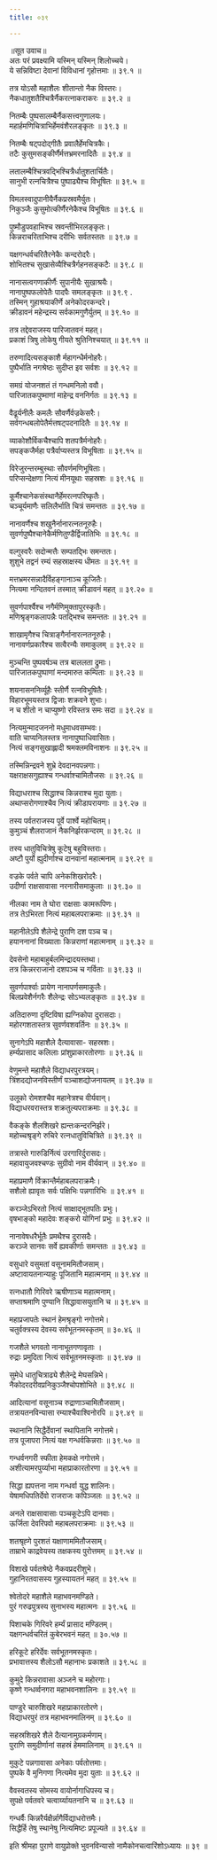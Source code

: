 ```yaml
---
title: ०३९

---
```

॥सूत उवाच॥  
अतः परं प्रवक्ष्यामि यस्मिन् यस्मिन् शिलोच्चये।  
ये सन्निविष्टा देवानां विविधानां गृहोत्तमाः ॥ ३९.१ ॥  

तत्र योऽसौ महाशैलः शीतान्तो नैक विस्तरः।  
नैकधातुशतैश्चित्रैर्नैकरत्नाकराकरः ॥ ३९.२ ॥  

नितम्बैः पुष्पसालम्बैर्नैकसत्त्वगुणालयः।  
महार्हमणिचित्राभिर्हेमवंशैरलङ्कृतः ॥ ३९.३ ॥  

नितम्बैः षट्पदोद्गीतैः प्रवालैर्हेमचित्रकैः।  
तटैः कुसुमसङ्कीर्णैर्मत्तभ्रमरनादितैः ॥ ३९.४ ॥  

लतालम्बैश्चित्रवद्भिश्चित्रैर्धातुशतार्चितैः।  
सानुभी रत्नचित्रैश्च पुष्पाढ्यैश्च विभूषितः ॥ ३९.५ ॥  

विमलस्वादुपानीयैर्नैकप्रस्रवमैर्युतः।  
निकुञ्जैः कुसुमोत्कीर्णैरनेकैश्च विभूषितः ॥ ३९.६ ॥  

पुष्मौडुपवहाभिश्च स्रवन्तीभिरलङ्कृतः।  
किन्नराचरिताभिश्च दरीभिः सर्वतस्ततः ॥ ३९.७ ॥  

यक्षगन्धर्वचरितैरनेकैः कन्दरोदरैः।  
शोभितश्च सुखासेव्यैश्चित्रैर्गहनसङ्कटैः ॥ ३९.८ ॥  

नानासत्वगणाकीर्णैः सुपानीयैः सुखाश्रयैः।  
नानापुष्पफलोपेतैः पादपैः समलङ्कृतः ॥ ३९.९ .  
तस्मिन् गुहाश्रयाकीर्णे अनेकोदरकन्दरे।  
क्रीडावनं महेन्द्रस्य सर्वकामगुणैर्युतम् ॥ ३९.१० ॥  

तत्र तद्देवराजस्य पारिजातवनं महत्।  
प्रकाशं त्रिषु लोकेषु गीयते श्रुतिनिश्चयात् ॥ ३९.११ ॥  

तरुणादित्यसङ्काशै र्महागन्धैर्मनोहरैः।  
पुष्पैर्भाति नगश्रेष्ठः सुदीप्त इव सर्वशः ॥ ३९.१२ ॥  

समग्रं योजनशतं तं गन्धमनिलो ववौ।  
पारिजातकपुष्माणां माहेन्द्र वननिर्गतः ॥ ३९.१३ ॥  

वैढूर्यनीलैः कमलैः सौवर्णैर्वज्रकेसरैः।  
सर्वगन्धबलोपेतैर्मत्तषट्पदनादितैः ॥ ३९.१४ ॥  

व्याकोशौर्विकचैश्चापि शतपत्रैर्मनोहरैः।  
सपङ्कजैर्महा पत्रैर्वाप्यस्तत्र विभूषिताः ॥ ३९.१५ ॥  

विरेजुरन्तरम्बुस्थाः सौवर्णमणिभूषिताः।  
परिप्सन्देक्षणा नित्यं मीनयूथाः सहस्रशः ॥ ३९.१६ ॥  

कूर्मैश्चानेकसंस्थानैर्हेमरत्नपरिष्कृतैः।  
चञ्चूर्यमाणैः सलिलैर्भाति चित्रं समन्ततः ॥ ३९.१७ ॥  

नानावर्णैश्च शखुनैर्नानारत्नतनूरुहैः।  
सुवर्णपुष्पैश्चानेकैर्मणितुण्डैर्द्विजातिभिः ॥ ३९.१८ ॥  

वल्गुस्वरैः सदोन्मत्तैः सम्पतद्भिः समन्ततः।  
शुशुभे तद्वनं रम्यं सहस्राक्षस्य धीमतः ॥ ३९.१९ ॥  

मत्तभ्रमरसन्नादैर्विहङ्गानाञ्च कूजितैः।  
नित्यमा नन्दितवनं तस्मात् क्रीडावनं महत् ॥ ३९.२० ॥  

सुवर्णपार्श्वैश्च नगैर्मणिमुक्तापुरस्कृतैः।  
मणिश्रृङ्गकलापन्नैः पतद्भिश्च समन्ततः ॥ ३९.२१ ॥  

शाखामृगैश्च चित्राङ्गैर्नानारत्नतनूरुहैः।  
नानावर्णप्रकारैश्च सत्वैरन्यैः समाकुलम् ॥ ३९.२२ ॥  

मुञ्चन्ति पुष्पवर्षञ्च तत्र बाललता द्रुमाः।  
पारिजातकपुष्पाणां मन्दमारुत कम्पिताः ॥ ३९.२३ ॥  

शयनासननिर्व्यूहैः स्तीर्णै रत्नविभूषितैः।  
विहारभूमयस्तत्र द्विजाः शक्रवने शुभाः।  
न च शीतो न चाप्युष्णो रविस्तत्र समः सदा ॥ ३९.२४ ॥  

नित्यमुन्मादजननो मधुमाधवसम्भवः।  
वाति चाप्यनिलस्तत्र नानापुष्पाधिवासितः।  
नित्यं सङ्गसुखाह्लादी श्रमक्लमविनाशनः ॥ ३९.२५ ॥  

तस्मिन्निन्द्रवने शुभ्रे देवदानवपन्नगाः।  
यक्षराक्षसगुह्याश्च गन्धर्वाश्चामितौजसः ॥ ३९.२६ ॥  

विद्याधराश्च सिद्धाश्च किन्नराश्च मुदा युताः।  
अथाप्सरोगणाश्चैव नित्यं क्रीडापरायणाः ॥ ३९.२७ ॥  

तस्य पर्वतराजस्य पूर्वे पार्श्वे महोचितम्।  
कुमुञ्चं शैलराजानं नैकनिर्झरकन्दरम् ॥ ३९.२८ ॥  

तस्य धातुविचित्रेषु कूटेषु बहुविस्तराः।  
अष्टौ पुर्यो ह्युदीर्णाश्च दानवानां महात्मनाम् ॥ ३९.२९ ॥  

वज्रके पर्वते चापि अनेकशिखरोदरैः।  
उदीर्णा राक्षसावासा नरनारीसमाकुलाः ॥ ३९.३० ॥  

नीलका नाम ते घोरा राक्षसाः कामरूपिणः।  
तत्र तेऽभिरता नित्यं महाबलपराक्रमाः ॥ ३९.३१ ॥  

महानीलेऽपि शैलेन्द्रे पुराणि दश पञ्च च।  
हयाननानां विख्याताः किन्नराणां महात्मनाम् ॥ ३९.३२ ॥  

देवसेनो महाबाहुर्बलमिन्द्रादयस्तथा।  
तत्र किन्नरराजानो दशपञ्च च गर्विताः ॥ ३९.३३ ॥  

सुवर्णपार्श्वाः प्रायेण नानापर्णसमाकुलैः।  
बिलप्रवेशैर्नगरैः शैलेन्द्रः सोऽभ्यलङ्कृतः ॥ ३९.३४ ॥  

अतिदारुणा दृष्टिविषा ह्यग्निकोपा दुरासदाः।  
महोरगशतास्तत्र सुवर्णवशवर्तिनः ॥ ३९.३५ ॥  

सुनागेऽपि महाशैले दैत्यावासा- सहस्रशः।  
हर्म्यप्रासाद कलिलाः प्रांशुप्राकारतोरणाः ॥ ३९.३६ ॥  

वेणुमन्ते महाशैले विद्याधरपुरत्रयम्।  
त्रिंशदद्योजनविस्तीर्णं पञ्चाशद्योजनायतम् ॥ ३९.३७ ॥  

उलूको रोमशश्चैव महानेत्रश्च वीर्यवान्।  
विद्याधरवरास्तत्र शक्रतुल्यपराक्रमाः ॥ ३९.३८ ॥  

वैकङ्के शैलशिखरे ह्यन्तःकन्दरनिर्झरे।  
महोच्चश्रृङ्गे रुचिरे रत्नधातुविचित्रिते ॥ ३९.३९ ॥  

तत्रास्ते गारुडिर्नित्यं उरगारिर्दुरासदः।  
महावायुजवश्चण्डः सुग्रीवो नाम वीर्यवान् ॥ ३९.४० ॥  

महाप्रमाणै र्विक्रान्तैर्महाबलपराक्रमैः।  
सशैलो ह्यावृतः सर्वः पक्षिभिः पन्नगारिभिः ॥ ३९.४१ ॥  

करञ्जेऽभिरतो नित्यं साक्षाद्भूतपतिः प्रभुः।  
वृषभाङ्को महादेवः शङ्करो योगिनां प्रभुः ॥ ३९.४२ ॥  

नानावेषधरैर्भूतैः प्रमथैश्च दुरासदैः।  
करञ्जे सानवः सर्वे ह्यवकीर्णाः समन्ततः ॥ ३९.४३ ॥  

वसुधारे वसुमतां वसूनाममितौजसाम्।  
अष्टावायतनान्याहुः पूजितानि महात्मनाम् ॥ ३९.४४ ॥  

रत्नधातौ गिरिवरे ऋषीणाञ्च महात्मनाम्।  
सप्ताश्रमाणि पुण्यानि सिद्धावासयुतानि च ॥ ३९.४५ ॥  

महाप्रजापतेः स्थानं हेमश्रृङ्गो नगोत्तमे।  
चतुर्वक्त्रस्य देवस्य सर्वभूतनमस्कृतम् ॥ ३०.४६ ॥  

गजशैले भगवतो नानाभूतगणावृताः ।  
रुद्राः प्रमुदिता नित्यं सर्वभूतनमस्कृताः ॥ ३९.४७ ॥  

सुमेधे धातुचित्राढ्ये शैलेन्द्रे मेघसन्निभे।  
नैकोदरदरीवप्रनिकुञ्जैश्चोपशोभिते ॥ ३९.४८ ॥  

आदित्यानां वसूनाञ्च रुद्राणाञ्चामितौजसाम्।  
तत्रायतनविन्यासा रम्याश्चैवाश्विनोरपि ॥ ३९.४९ ॥  

स्थानानि सिद्धैर्देवानां स्थापितानि नगोत्तमे।  
तत्र पूजापरा नित्यं यक्ष गन्धर्वकिन्नराः ॥ ३९.५० ॥  

गन्धर्वनगरी स्फीता हेमकक्षे नगोत्तमे।  
अशीत्यामरपुर्य्याभा महाप्राकारतोरणा ॥ ३९.५१ ॥  

सिद्धा ह्यपत्तना नाम गन्धर्वा युद्ध शालिनः।  
येषामधिपतिर्देवो राजराजः कपिञ्जलः ॥ ३९.५२ ॥  

अनले राक्षसावासाः पञ्चकूटेऽपि दानवाः।  
ऊर्जिता देवरिपवो महाबलपराक्रमाः ॥ ३९.५३ ॥  

शतश्रृह्गे पुरशतं यक्षाणाममितौजसाम्।  
ताम्राभे काद्रवेयस्य तक्षकस्य पुरोत्तमम् ॥ ३९.५४ ॥  

विशाखे पर्वतश्रेष्ठे नैकवप्रदरीशुभे।  
गुहानिरतवासस्य गुहस्यायतनं महत् ॥ ३९.५५ ॥  

श्वेतोदरे महाशैले महाभवनमण्डिते।  
पुरं गरुढपुत्रस्य सुनाभस्य महात्मनः ॥ ३९.५६ ॥  

पिशाचके गिरिवरे हर्म्यं प्रासाद मण्डितम्।  
यक्षगन्धर्वचरितं कुबेरभवनं महत् ॥ ३०.५७ ॥  

हरिकूटे हरिर्देवः सर्वभूतनमस्कृतः।  
प्रभावात्तस्य शैलोऽसौ महानाभः प्रकाशते ॥ ३९.५८ ॥  

कुमुदे किन्नरावासा अञ्जने च महोरगाः।  
कृष्णे गन्धर्व्वनगरा महाभवनशालिनः ॥ ३९.५९ ॥  

पाण्डुरे चारुशिखरे महाप्राकारतोरणे।  
विद्याधरपुरं तत्र महाभवनमालिनम् ॥ ३९.६० ॥  

सहस्रशिखरे शैले दैत्यानामुग्रकर्मणाम्।  
पुराणि समुदीर्णानां सहस्रं हेममालिनाम् ॥ ३९.६१ ॥  

मुकुटे पन्नगावासा अनेकाः पर्वतोत्तमाः।  
पुष्पके वै मुनिगणा नित्यमेव मुदा युताः ॥ ३९.६२ ॥  

वैवस्वतस्य सोमस्य वायोर्नागाधिपस्य च।  
सुपक्षे पर्वतवरे चत्वार्य्यायतनानि च ॥ ३९.६३ ॥  

गन्धर्वैः किन्नरैर्यक्षैर्न्नागैर्विद्याधरोत्तमैः।  
सिद्धैर्हि तेषु स्थानेषु नित्यमिष्टः प्रपूज्यते ॥ ३९.६४ ॥  

इति श्रीमहा पुराणे वायुप्रोक्ते भुवनविन्यासो नामैकोनचत्वारिंशोऽध्यायः ॥ ३९ ॥